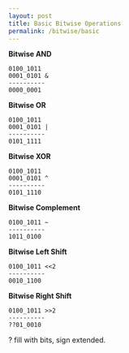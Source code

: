```yaml
---
layout: post
title: Basic Bitwise Operations
permalink: /bitwise/basic
---
```



**Bitwise AND**
```
0100_1011
0001_0101 &
----------
0000_0001
```

**Bitwise OR**
```
0100_1011
0001_0101 |
----------
0101_1111
```

**Bitwise XOR**
```
0100_1011
0001_0101 ^
----------
0101_1110
```

**Bitwise Complement**
```
0100_1011 ~
----------
1011_0100
```

**Bitwise Left Shift**
```
0100_1011 <<2
----------
0010_1100
```

**Bitwise Right Shift**
```
0100_1011 >>2
----------
??01_0010
```
? fill with bits, sign extended.
